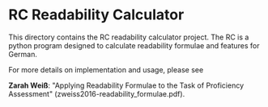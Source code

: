 # RC Readability Calculator

This directory contains the RC readability calculator project. The RC is a python program designed to calculate readability formulae and features for German.

For more details on implementation and usage, please see 

**Zarah Weiß**: "Applying Readability Formulae to the Task of Proficiency Assessment" (zweiss2016-readability_formulae.pdf).
